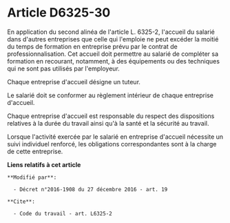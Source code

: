 # Article D6325-30

En application du second alinéa de l'article L. 6325-2, l'accueil du salarié dans d'autres entreprises que celle qui
l'emploie ne peut excéder la moitié du temps de formation en entreprise prévu par le contrat de professionnalisation. Cet
accueil doit permettre au salarié de compléter sa formation en recourant, notamment, à des équipements ou des techniques qui
ne sont pas utilisés par l'employeur. 

Chaque entreprise d'accueil désigne un tuteur. 

Le salarié doit se conformer au règlement intérieur de chaque entreprise d'accueil. 

Chaque entreprise d'accueil est responsable du respect des dispositions relatives à la durée du travail ainsi qu'à la santé
et la sécurité au travail. 

Lorsque l'activité exercée par le salarié en entreprise d'accueil nécessite un suivi individuel renforcé, les obligations
correspondantes sont à la charge de cette entreprise.

**Liens relatifs à cet article**

	**Modifié par**:

	  - Décret n°2016-1908 du 27 décembre 2016 - art. 19

	**Cite**:

	  - Code du travail - art. L6325-2
